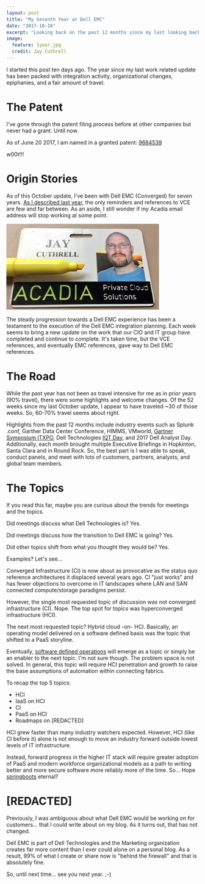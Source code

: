 ```yaml
---
layout: post
title: "My Seventh Year at Dell EMC"
date: "2017-10-18"
excerpt: "Looking back on the past 12 months since my last looking back post"
image:
  feature: 1year.jpg
  credit: Jay Cuthrell
---
```


I started this post ten days ago. The year since my last work related update has been packed with integration activity, organizational changes, epiphanies, and a fair amount of travel.

The Patent
==========

I've gone through the patent filing process before at other companies but never had a grant. Until now.

As of June 20 2017, I am named in a granted patent: [9684539][2293ae92]

  [2293ae92]: https://patents.google.com/patent/US9684539B1/en "Methods, systems, and computer readable mediums for logically remediating infrastructure resource components"

w00t!!!

Origin Stories
==============

As of this October update, I've been with Dell EMC (Converged) for seven years. [As I described last year](/my-sixth-year-at-vce/), the only reminders and references to VCE are few and far between. As an aside, I still wonder if my Acadia email address will stop working at some point.


![7 years ago...](/images/7years.jpg)


The steady progression towards a Dell EMC experience has been a testament to the execution of the Dell EMC integration planning. Each week seems to bring a new update on the work that our CIO and IT group have completed and continue to complete. It's taken time, but the VCE references, and eventually EMC references, gave way to Dell EMC references.

The Road
========

While the past year has not been as travel intensive for me as in prior years (90% travel), there were some highlights and welcome changes. Of the 52 weeks since my last October update, I appear to have traveled ~30 of those weeks. So, 60-70% travel seems about right.

Highlights from the past 12 months include industry events such as Splunk .conf, Garther Data Center Conference, HIMMS, VMworld, [Gartner Symposium ITXPO](https://gartner.mediasite.com/Mediasite/Play/0cb97eb8bc474bc0ae380dd9e6f2e6ab1d), Dell Technologies [IQT Day](https://www.delltechnologies.com/en-us/iqt-day/index.htm), and 2017 Dell Analyst Day. Additionally, each month brought multiple Executive Briefings in Hopkinton, Santa Clara and in Round Rock. So, the best part is I was able to speak, conduct panels, and meet with lots of customers, partners, analysts, and global team members.

The Topics
==========

If you read this far, maybe you are curious about the trends for meetings and the topics.

Did meetings discuss what Dell Technologies is? Yes.

Did meetings discuss how the transition to Dell EMC is going? Yes.

Did other topics shift from what you thought they would be? Yes.

Examples? Let's see...

Converged Infrastructure (CI) is now about as provocative as the status quo reference architectures it displaced several years ago. CI "just works" and has fewer objections to overcome in IT landscapes where LAN and SAN connected compute/storage paradigms persist.

However, the single most requested topic of discussion was not converged infrastructure (CI). Nope. The top spot for topics was hyperconverged infrastructure (HCI).

The next most requested topic? Hybrid cloud -on- HCI. Basically, an operating model delivered on a software defined basis was the topic that shifted to a PaaS storyline.

Eventually, [software defined operations](https://dellemc-symphony.readthedocs.io/en/latest/) will emerge as a topic or simply be an enabler to the next topic. I'm not sure though. The problem space is not solved. In general, this topic will require HCI penetration and growth to raise the base assumptions of automation within connecting fabrics.

To recap the top 5 topics:
- HCI
- IaaS on HCI
- CI
- PaaS on HCI
- Roadmaps on [REDACTED]

HCI grew faster than many industry watchers expected. However, HCI (like CI before it) alone is not enough to move an industry forward outside lowest levels of IT infrastructure.

Instead, forward progress in the higher IT stack will require greater adoption of PaaS and modern workforce organizational models as a path to writing better and more secure software more reliably more of the time. So... Hope [springboots](https://pivotal.io/training/courses/spring-boot-developer-training) eternal?

[REDACTED]
==========

Previously, I was ambiguous about what Dell EMC would be working on for customers... that I could write about on my blog. As it turns out, that has not changed.

Dell EMC is part of Dell Technologies and the Marketing organization creates far more content than I ever could alone on a personal blog. As a result, 99% of what I create or share now is "behind the firewall" and that is absolutely fine.

So, until next time... see you next year. ;-)
